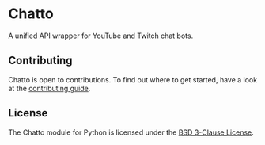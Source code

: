 # Chatto

A unified API wrapper for YouTube and Twitch chat bots.

## Contributing

Chatto is open to contributions. To find out where to get started, have a look at the [contributing guide](https://github.com/parafoxia/chatto/blob/main/CONTRIBUTING.md).

## License

The Chatto module for Python is licensed under the [BSD 3-Clause License](https://github.com/parafoxia/chatto/blob/main/LICENSE).
